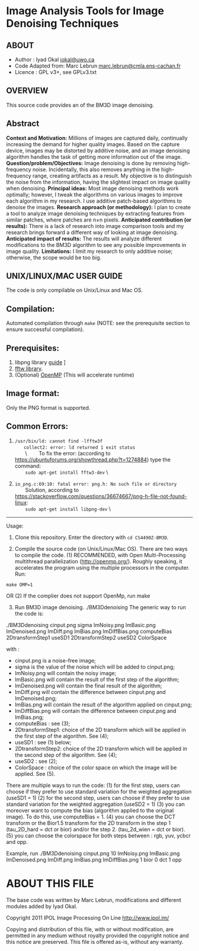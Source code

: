 # Image Analysis Tools for Image Denoising Techniques

## ABOUT
* Author           : Iyad Okal <iokal@uwo.ca>
* Code Adapted from: Marc Lebrun  <marc.lebrun@cmla.ens-cachan.fr>
* Licence          : GPL v3+, see GPLv3.txt

## OVERVIEW

This source code provides an of the BM3D image denoising.

## Abstract
**Context and Motivation:** Millions of images are captured daily, continually increasing the demand for higher quality images. Based on the capture device, images may be distorted by additive noise, and an image denoising algorithm handles the task of getting more information out of the image.
**Question/problem/Objectives:** Image denoising is done by removing high-frequency noise. Incidentally, this also removes anything in the high-frequency range, creating artifacts as a result. My objective is to distinguish the noise from the information, having the slightest impact on image quality when denoising.
**Principal ideas:** Most image denoising methods work optimally; however, I tweak the algorithms on various images to improve each algorithm in my research. I use additive patch-based algorithms to denoise the images.
**Research approach (or methodology):** I plan to create a tool to analyze image denoising techniques by extracting features from similar patches, where patches are n×n pixels.
**Anticipated contribution (or results):** There is a lack of research into image comparison tools and my research brings forward a different way of looking at image denoising. 
**Anticipated impact of results:** The results will analyze different modifications to the BM3D algorithm to see any possible improvements in image quality.
**Limitations:** I limit my research to only additive noise; otherwise, the scope would be too big.


## UNIX/LINUX/MAC USER GUIDE

The code is only compilable on Unix/Linux and Mac OS. 

## Compilation:
Automated compilation through `make` (NOTE: see the prerequisite section to ensure successful compilation).

## Prerequisites: 
1. libpng library [guide](https://geeksww.com/tutorials/libraries/libpng/installation/installing_libpng_on_ubuntu_linux.php)
]
2. [fftw library](http://www.fftw.org/download.html).
3. (Optional) [OpenMP](https://www.openmp.org/) (This will accelerate runtime)

## Image format:
Only the PNG format is supported. 

## Common Errors:
1. `/usr/bin/ld: cannot find -lfftw3f` \
&nbsp;&nbsp;&nbsp;&nbsp;&nbsp;&nbsp;`collect2: error: ld returned 1 exit status` \
&nbsp;&nbsp;&nbsp;&nbsp;&nbsp;&nbsp; \ 
&nbsp;&nbsp;&nbsp;&nbsp;&nbsp;&nbsp; To fix the error: (according to https://ubuntuforums.org/showthread.php?t=1274884) type the command: \
&nbsp;&nbsp;&nbsp;&nbsp;&nbsp;&nbsp; `sudo apt-get install fftw3-dev` \
 
2. `io_png.c:69:10: fatal error: png.h: No such file or directory` \
&nbsp;&nbsp;&nbsp;&nbsp;&nbsp;&nbsp; Solution, according to https://stackoverflow.com/questions/36674667/png-h-file-not-found-linux: \
&nbsp;&nbsp;&nbsp;&nbsp;&nbsp;&nbsp; `sudo apt-get install libpng-dev` \

-------------------------------------------------------------------------
Usage:
1. Clone this repository. Enter the directory with `cd CS4490Z-BM3D`. 

2. Compile the source code (on Unix/Linux/Mac OS). 
There are two ways to compile the code. 
(1) RECOMMENDED, with Open Multi-Processing multithread parallelization 
(http://openmp.org/). Roughly speaking, it accelerates the program using the 
multiple processors in the computer. Run:

`make OMP=1`

OR
(2) If the complier does not support OpenMp, run 
make

3. Run BM3D image denoising.
./BM3Ddenoising
The generic way to run the code is:

./BM3Ddenoising cinput.png sigma ImNoisy.png ImBasic.png ImDenoised.png ImDiff.png ImBias.png
ImDiffBias.png computeBias 2DtransformStep1 useSD1 2DtransformStep2 useSD2 ColorSpace

with :
- cinput.png is a noise-free image;
- sigma is the value of the noise which will be added to cinput.png;
- ImNoisy.png will contain the noisy image;
- ImBasic.png will contain the result of the first step of the algorithm;
- ImDenoised.png will contain the final result of the algorithm;
- ImDiff.png will contain the difference between cinput.png and ImDenoised.png;
- ImBias.png will contain the result of the algorithm applied on cinput.png;
- ImDiffBias.png will contain the difference between cinput.png and ImBias.png;
- computeBias : see (3);
- 2DtransformStep1: choice of the 2D transform which will be applied in the first step of the
algorithm. See (4);
- useSD1 : see (1) below;
- 2DtransformStep2: choice of the 2D transform which will be applied in the second step of the
algorithm. See (4);
- useSD2 : see (2);
- ColorSpace : choice of the color space on which the image will be applied. See (5).

There are multiple ways to run the code:
(1) for the first step, users can choose if they prefer to use
standard variation for the weighted aggregation (useSD1 = 1)
(2) for the second step, users can choose if they prefer to use
standard variation for the weighted aggregation (useSD2 = 1)
(3) you can moreover want to compute the bias (algorithm applied to the original
image). To do this, use computeBias = 1.
(4) you can choose the DCT transform or the Bior1.5 transform for the 2D transform
in the step 1 (tau_2D_hard = dct or bior) and/or the step 2. (tau_2d_wien = dct or
bior).
(5) you can choose the colorspace for both steps between : rgb, yuv, ycbcr and opp.
 
Example, run
./BM3Ddenoising cinput.png 10 ImNoisy.png ImBasic.png ImDenoised.png ImDiff.png ImBias.png
ImDiffBias.png 1 bior 0 dct 1 opp


# ABOUT THIS FILE

The base code was written by Marc Lebrun, modifications and different modules added by Iyad Okal.

Copyright 2011 IPOL Image Processing On Line http://www.ipol.im/

Copying and distribution of this file, with or without modification,
are permitted in any medium without royalty provided the copyright
notice and this notice are preserved.  This file is offered as-is,
without any warranty.
